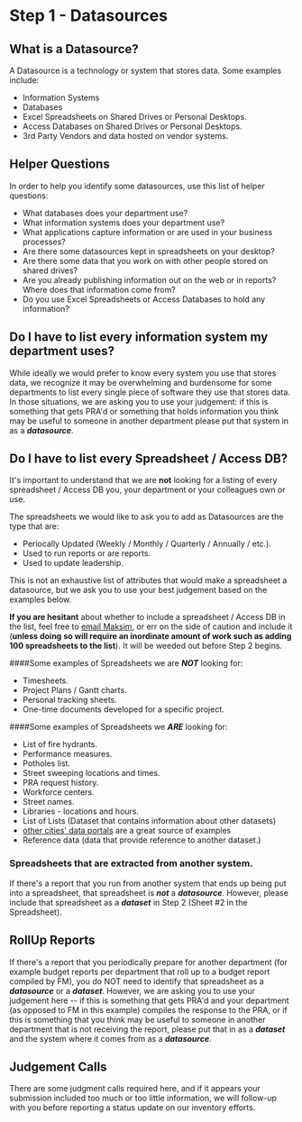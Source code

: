 # Step 1 - Datasources

## What is a Datasource? 
A Datasource is a technology or system that stores data.  Some examples include:
* Information Systems
* Databases
* Excel Spreadsheets on Shared Drives or Personal Desktops.
* Access Databases on Shared Drives or Personal Desktops.
* 3rd Party Vendors and data hosted on vendor systems.

## Helper Questions
In order to help you identify some datasources, use this list of helper questions:

* What databases does your department use?
* What information systems does your department use?
* What applications capture information or are used in your business processes?
* Are there some datasources kept in spreadsheets on your desktop? 
* Are there some data that you work on with other people stored on shared drives? 
* Are you already publishing information out on the web or in reports?  Where does that information come from?
* Do you use Excel Spreadsheets or Access Databases to hold any information? 


## Do I have to list every information system my department uses?
While ideally we would prefer to know every system you use that stores data, we recognize it may be overwhelming and burdensome for some departments to list every single piece of software they use that stores data.  In those situations, we are asking you to use your judgement: if this is something that gets PRA'd or something that holds information you think may be useful to someone in another department please put that system in as a ***datasource***.

## Do I have to list every Spreadsheet / Access DB?
It's important to understand that we are **not** looking for a listing of every spreadsheet / Access DB you, your department or your colleagues own or use.  

The spreadsheets we would like to ask you to add as Datasources are the type that are:
* Periocally Updated (Weekly / Monthly / Quarterly / Annually / etc.).
* Used to run reports or are reports.
* Used to update leadership. 

This is not an exhaustive list of attributes that would make a spreadsheet a datasource, but we ask you to use your best judgement based on the examples below.  

**If you are hesitant** about whether to include a spreadsheet / Access DB in the list, feel free to [email Maksim](mailto:maksimp@sandiego.gov), or err on the side of caution and include it (**unless doing so will require an inordinate amount of work such as adding 100 spreadsheets to the list**).  It will be weeded out before Step 2 begins.

####Some examples of Spreadsheets we are ***NOT*** looking for:
* Timesheets.  
* Project Plans / Gantt charts.
* Personal tracking sheets.  
* One-time documents developed for a specific project.

####Some examples of Spreadsheets we ***ARE*** looking for:
* List of fire hydrants.
* Performance measures.
* Potholes list.
* Street sweeping locations and times. 
* PRA request history. 
* Workforce centers. 
* Street names.
* Libraries - locations and hours.
* List of Lists (Dataset that contains information about other datasets)
* [other cities' data portals](../other_cities_portals.html) are a great source of examples
* Reference data (data that provide reference to another dataset.)

### Spreadsheets that are extracted from another system.
If there's a report that you run from another system that ends up being put into a spreadsheet, that spreadsheet is ***not*** a ***datasource***.  However, please include that spreadsheet as a ***dataset*** in Step 2 (Sheet #2 in the Spreadsheet).  

## RollUp Reports
If there's a report that you periodically prepare for another department (for example budget reports per department that roll up to a budget report compiled by FM), you do NOT need to identify that spreadsheet as a ***datasource*** or a ***dataset***.  However, we are asking you to use your judgement here -- if this is something that gets PRA'd and your department (as opposed to 
FM in this example) compiles the response to the PRA, or if this is something that you think may be useful to someone in another department that is not receiving the report, please put that in as a ***dataset*** and the system where it comes from as a ***datasource***.

## Judgement Calls
There are some judgment calls required here, and if it appears your submission included too much or too little information, we will follow-up with you before reporting a status update on our inventory efforts.